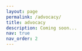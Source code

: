 ```yaml
---
layout: page
permalink: /advocacy/
title: advocacy
description: Coming soon...
nav: true
nav_order: 2
---
```


